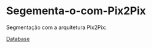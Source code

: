 # Segementa-o-com-Pix2Pix
Segmentação com a arquitetura Pix2Pix:

[Database](https://www.kaggle.com/mateuszbuda/lgg-mri-segmentation)
